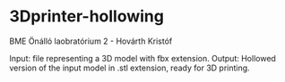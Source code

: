 # 3Dprinter-hollowing
BME Önálló laobratórium 2 - Hovárth Kristóf

Input: file representing a 3D model with fbx extension. 
Output: Hollowed version of the input model in .stl extension, ready for 3D printing.
